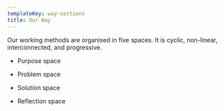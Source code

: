 ```yaml
---
templateKey: way-sections
title: Our Way
---
```


Our working methods are organised in five spaces. It is cyclic, non-linear, interconnected, and progressive.

- Purpose space

- Problem space

- Solution space

- Reflection space



